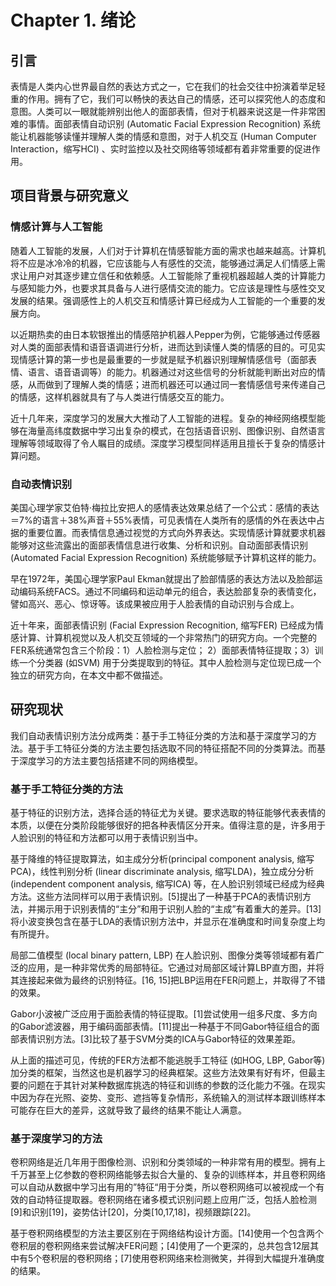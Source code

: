 # Chapter 1. 绪论

## 引言

表情是人类内心世界最自然的表达方式之一，它在我们的社会交往中扮演着举足轻重的作用。拥有了它，我们可以畅快的表达自己的情感，还可以探究他人的态度和意图。人类可以一眼就能辨别出他人的面部表情，但对于机器来说这是一件非常困难的事情。面部表情自动识别 (Automatic Facial Expression Recognition) 系统能让机器能够读懂并理解人类的情感和意图，对于人机交互 (Human Computer Interaction，缩写HCI) 、实时监控以及社交网络等领域都有着非常重要的促进作用。



## 项目背景与研究意义

### 情感计算与人工智能

随着人工智能的发展，人们对于计算机在情感智能方面的需求也越来越高。计算机将不应是冰冷冷的机器，它应该能与人有感性的交流，能够通过满足人们情感上需求让用户对其逐步建立信任和依赖感。人工智能除了重视机器超越人类的计算能力与感知能力外，也要求其具备与人进行感情交流的能力。它应该是理性与感性交叉发展的结果。强调感性上的人机交互和情感计算已经成为人工智能的一个重要的发展方向。

以近期热卖的由日本软银推出的情感陪护机器人Pepper为例，它能够通过传感器对人类的面部表情和语音语调进行分析，进而达到读懂人类的情感的目的。可见实现情感计算的第一步也是最重要的一步就是赋予机器识别理解情感信号（面部表情、语言、语音语调等）的能力。机器通过对这些信号的分析就能判断出对应的情感，从而做到了理解人类的情感；进而机器还可以通过同一套情感信号来传递自己的情感，这样机器就具有了与人类进行情感交互的能力。

近十几年来，深度学习的发展大大推动了人工智能的进程。复杂的神经网络模型能够在海量高纬度数据中学习出复杂的模式，在包括语音识别、图像识别、自然语言理解等领域取得了令人瞩目的成绩。深度学习模型同样适用且擅长于复杂的情感计算问题。



### 自动表情识别

美国心理学家艾伯特·梅拉比安把人的感情表达效果总结了一个公式：感情的表达＝7%的语言＋38%声音＋55%表情，可见表情在人类所有的感情的外在表达中占据的重要位置。而表情信息通过视觉的方式向外界表达。实现情感计算就要求机器能够对这些流露出的面部表情信息进行收集、分析和识别。自动面部表情识别 (Automated Facial Expression Recognition) 系统能够赋予计算机这样的能力。

早在1972年，美国心理学家Paul Ekman就提出了脸部情感的表达方法以及脸部运动编码系统FACS。通过不同编码和运动单元的组合，表达脸部复杂的表情变化，譬如高兴、恶心、惊讶等。该成果被应用于人脸表情的自动识别与合成上。

近十年来，面部表情识别 (Facial Expression Recognition, 缩写FER) 已经成为情感计算、计算机视觉以及人机交互领域的一个非常热门的研究方向。一个完整的FER系统通常包含三个阶段：1）人脸检测与定位； 2）面部表情特征提取；3）训练一个分类器 (如SVM) 用于分类提取到的特征。其中人脸检测与定位现已成一个独立的研究方向，在本文中都不做描述。



## 研究现状

我们自动表情识别方法分成两类：基于手工特征分类的方法和基于深度学习的方法。基于手工特征分类的方法主要包括选取不同的特征搭配不同的分类算法。而基于深度学习的方法主要包括搭建不同的网络模型。

### 基于手工特征分类的方法

基于特征的识别方法，选择合适的特征尤为关键。要求选取的特征能够代表表情的本质，以便在分类阶段能够很好的把各种表情区分开来。值得注意的是，许多用于人脸识别的特征和方法都可以用于表情识别当中。

基于降维的特征提取算法，如主成分分析(principal component analysis, 缩写PCA)，线性判别分析 (linear discriminate analysis, 缩写LDA)，独立成分分析 (independent component analysis, 缩写ICA) 等，在人脸识别领域已经成为经典方法。这些方法同样可以用于表情识别。[5]提出了一种基于PCA的表情识别方法，并揭示用于识别表情的“主分”和用于识别人脸的“主成”有着重大的差异。[13]将小波变换包含在基于LDA的表情识别方法中，并显示在准确度和时间复杂度上均有所提升。

局部二值模型 (local binary pattern, LBP) 在人脸识别、图像分类等领域都有着广泛的应用，是一种非常优秀的局部特征。它通过对局部区域计算LBP直方图，并将其连接起来做为最终的识别特征。[16, 15]把LBP运用在FER问题上，并取得了不错的效果。

Gabor小波被广泛应用于面脸表情的特征提取。[1]尝试使用一组多尺度、多方向的Gabor滤波器，用于编码面部表情。[11]提出一种基于不同Gabor特征组合的面部表情识别方法。[3]比较了基于SVM分类的ICA与Gabor特征的效果差距。

从上面的描述可见，传统的FER方法都不能逃脱手工特征 (如HOG, LBP, Gabor等) 加分类的框架，当然这也是机器学习的经典框架。这些方法效果有好有坏，但最主要的问题在于其针对某种数据库挑选的特征和训练的参数的泛化能力不强。在现实中因为存在光照、姿势、变形、遮挡等复杂情形，系统输入的测试样本跟训练样本可能存在巨大的差异，这就导致了最终的结果不能让人满意。

### 基于深度学习的方法

卷积网络是近几年用于图像检测、识别和分类领域的一种非常有用的模型。拥有上千万甚至上亿参数的卷积网络能够去拟合大量的、复杂的训练样本，并且卷积网络可以自动从数据中学习出有用的”特征“用于分类，所以卷积网络可以被视成一个有效的自动特征提取器。卷积网络在诸多模式识别问题上应用广泛，包括人脸检测[9]和识别[19]，姿势估计[20]，分类[10,17,18]，视频跟踪[22]。

基于卷积网络模型的方法主要区别在于网络结构设计方面。[14]使用一个包含两个卷积层的卷积网络来尝试解决FER问题；[4]使用了一个更深的，总共包含12层其中有5个卷积层的卷积网络；[7]使用卷积网络来检测微笑，并得到大幅提升准确度的结果。
